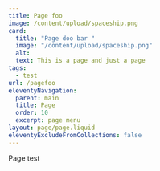 ```yaml
---
title: Page foo
image: /content/upload/spaceship.png
card:
  title: "Page doo bar "
  image: "/content/upload/spaceship.png"
  alt:
  text: This is a page and just a page
tags:
  - test
url: /pagefoo
eleventyNavigation:
  parent: main
  title: Page
  order: 10
  excerpt: page menu
layout: page/page.liquid
eleventyExcludeFromCollections: false
---
```


Page test
